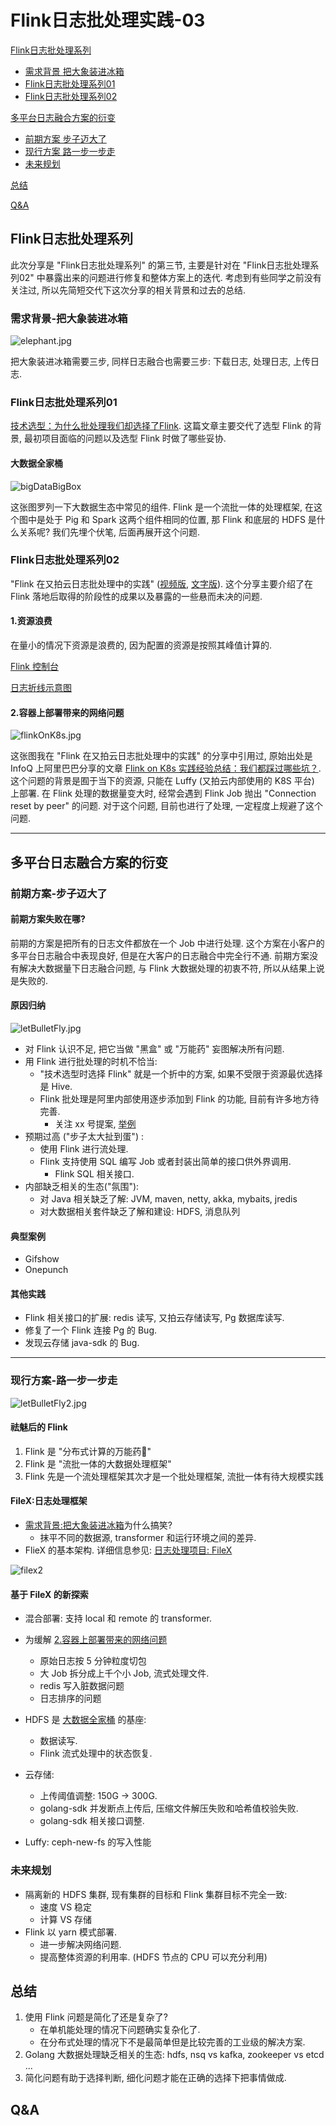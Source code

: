 # Flink日志批处理实践-03

[Flink日志批处理系列](#Flink日志批处理系列)

+ [需求背景 把大象装进冰箱](#需求背景-把大象装进冰箱)
+ [Flink日志批处理系列01](#Flink日志批处理系列01)
+ [Flink日志批处理系列02](#Flink日志批处理系列02)

[多平台日志融合方案的衍变](#多平台日志融合方案的衍变)

+ [前期方案 步子迈大了](#前期方案-步子迈大了)
+ [现行方案 路一步一步走](#现行方案-路一步一步走)
+ [未来规划](#未来规划)

[总结](#总结)

[Q&A](#Q&A)

## Flink日志批处理系列

此次分享是 "Flink日志批处理系列" 的第三节, 主要是针对在 "Flink日志批处理系列02" 中暴露出来的问题进行修复和整体方案上的迭代. 考虑到有些同学之前没有关注过, 所以先简短交代下这次分享的相关背景和过去的总结.

### 需求背景-把大象装进冰箱

![elephant.jpg](../pictures/elephant.jpg)

把大象装进冰箱需要三步, 同样日志融合也需要三步: 下载日志, 处理日志, 上传日志.

### Flink日志批处理系列01

[技术选型：为什么批处理我们却选择了Flink](https://zhuanlan.zhihu.com/p/269484708). 这篇文章主要交代了选型 Flink 的背景, 最初项目面临的问题以及选型 Flink 时做了哪些妥协. 

#### 大数据全家桶

![bigDataBigBox](../pictures/bigDataBigBox.jpg)

这张图罗列一下大数据生态中常见的组件. Flink 是一个流批一体的处理框架, 在这个图中是处于 Pig 和 Spark 这两个组件相同的位置, 那 Flink 和底层的 HDFS 是什么关系呢? 我们先埋个伏笔, 后面再展开这个问题.

### Flink日志批处理系列02

"Flink 在又拍云日志批处理中的实践" ([视频版](http://shangzhibo.tv/watch/10230926), [文字版](https://zhuanlan.zhihu.com/p/352870794)). 这个分享主要介绍了在 Flink 落地后取得的阶段性的成果以及暴露的一些悬而未决的问题.

#### 1.资源浪费

在量小的情况下资源是浪费的, 因为配置的资源是按照其峰值计算的.

[Flink 控制台](https://flink.s.upyun.com/#/overview)

[日志折线示意图](https://madoka.upyun.com/r/gifshow)

#### 2.容器上部署带来的网络问题

![flinkOnK8s.jpg](../pictures/flinkOnK8s.jpg)

这张图我在 "Flink 在又拍云日志批处理中的实践" 的分享中引用过, 原始出处是 InfoQ 上阿里巴巴分享的文章 [Flink on K8s 实践经验总结：我们都踩过哪些坑？](https://www.infoq.cn/article/tk7f60t0kbt82oh0mka5). 这个问题的背景是囿于当下的资源, 只能在 Luffy (又拍云内部使用的 K8S 平台) 上部署. 在 Flink 处理的数据量变大时, 经常会遇到 Flink Job 抛出 "Connection reset by peer" 的问题. 对于这个问题, 目前也进行了处理, 一定程度上规避了这个问题.

---

## 多平台日志融合方案的衍变

### 前期方案-步子迈大了

#### 前期方案失败在哪?

前期的方案是把所有的日志文件都放在一个 Job 中进行处理. 这个方案在小客户的多平台日志融合中表现良好, 但是在大客户的日志融合中完全行不通. 前期方案没有解决大数据量下日志融合问题, 与 Flink 大数据处理的初衷不符, 所以从结果上说是失败的.

#### 原因归纳

![letBulletFly.jpg](../pictures/letBulletFly.png)

+ 对 Flink 认识不足, 把它当做 "黑盒" 或 "万能药" 妄图解决所有问题.
+ 用 Flink 进行批处理的时机不恰当:
  + "技术选型时选择 Flink" 就是一个折中的方案, 如果不受限于资源最优选择是 Hive.
  + Flink 批处理是阿里内部使用逐步添加到 Flink 的功能, 目前有许多地方待完善.
    + 关注 xx 号提案, [举例](https://issues.apache.org/jira/browse/FLINK-21670?jql=project%20%3D%20FLINK%20AND%20component%20%3D%20%22Build%20System%22) 
+ 预期过高 ("步子太大扯到蛋") :
  + 使用 Flink 进行流处理.
  + Flink 支持使用 SQL 编写 Job 或者封装出简单的接口供外界调用.
    + Flink SQL 相关接口.
+ 内部缺乏相关的生态("氛围"):
  + 对 Java 相关缺乏了解: JVM, maven, netty, akka, mybaits, jredis 
  + 对大数据相关套件缺乏了解和建设: HDFS, 消息队列

#### 典型案例

+ Gifshow
+ Onepunch

#### 其他实践

+ Flink 相关接口的扩展: redis 读写, 又拍云存储读写, Pg 数据库读写.
+ 修复了一个 Flink 连接 Pg 的 Bug.
+ 发现云存储 java-sdk 的 Bug.

---

### 现行方案-路一步一步走

![letBulletFly2.jpg](../pictures/letBulletFly2.jpg)

#### 祛魅后的 Flink

1. Flink 是 "分布式计算的万能药💊"
2. Flink 是 "流批一体的大数据处理框架"
3. Flink 先是一个流处理框架其次才是一个批处理框架, 流批一体有待大规模实践

#### FileX:日志处理框架

+ [需求背景:把大象装进冰箱](#需求背景:把大象装进冰箱)为什么搞笑? 
  + 抹平不同的数据源, transformer 和运行环境之间的差异. 
+ FlieX 的基本架构. 详细信息参见: [日志处理项目: FileX](https://github.com/kougazhang/golang/blob/master/filex.md) 

![filex2](https://raw.githubusercontent.com/kougazhang/golang/master/pictures/filex2.png)

#### 基于 FileX 的新探索

+ 混合部署: 支持 local 和 remote 的 transformer.

+ 为缓解 [2.容器上部署带来的网络问题](#2.容器上部署带来的网络问题)
  + 原始日志按 5 分钟粒度切包
  + 大 Job 拆分成上千个小 Job, 流式处理文件.
  + redis 写入脏数据问题
  + 日志排序的问题

+ HDFS 是 [大数据全家桶](#大数据全家桶) 的基座:
  + 数据读写.
  + Flink 流式处理中的状态恢复.
+ 云存储:
  + 上传阈值调整: 150G -> 300G.
  + golang-sdk 并发断点上传后, 压缩文件解压失败和哈希值校验失败.
  + golang-sdk 相关接口调整.
+ Luffy: ceph-new-fs 的写入性能

### 未来规划

+ 隔离新的 HDFS 集群, 现有集群的目标和 Flink 集群目标不完全一致:
  + 速度 VS 稳定
  + 计算 VS 存储
+ Flink 以 yarn 模式部署.
  + 进一步解决网络问题.
  + 提高整体资源的利用率. (HDFS 节点的 CPU 可以充分利用)

## 总结

1. 使用 Flink 问题是简化了还是复杂了?
   + 在单机能处理的情况下问题确实复杂化了.
   + 在分布式处理的情况下不是最简单但是比较完善的工业级的解决方案.
2. Golang 大数据处理缺乏相关的生态: hdfs, nsq vs kafka, zookeeper vs etcd ...
3. 简化问题有助于选择判断, 细化问题才能在正确的选择下把事情做成.

## Q&A